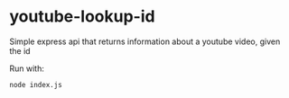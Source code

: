 # youtube-lookup-id

Simple express api that returns information about a youtube video,
given the id

Run with:
```
node index.js
```
